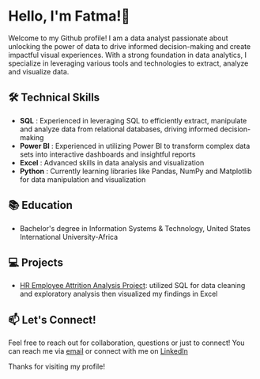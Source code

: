 # Hello, I'm Fatma!👋
Welcome to my Github profile! I am a data analyst passionate about unlocking the power of data to drive informed decision-making and create impactful visual experiences. With a strong foundation in data analytics, I specialize in leveraging various tools and technologies to extract, analyze and visualize data.

## 🛠 Technical Skills
- **SQL** : Experienced in leveraging SQL to efficiently extract, manipulate and analyze data from relational databases, driving informed decision-making
- **Power BI** : Experienced in utilizing Power BI to transform complex data sets into interactive dashboards and insightful reports
- **Excel** : Advanced skills in data analysis and visualization
- **Python** : Currently learning libraries like Pandas, NumPy and Matplotlib for data manipulation and visualization

## 📚 Education
- Bachelor's degree in Information Systems & Technology, United States International University-Africa

## 💻 Projects
- [HR Employee Attrition Analysis Project](https://github.com/Fatma-Dahir/HR-Employee-Attrition-Analysis-Project): utilized SQL for data cleaning and exploratory analysis then visualized my findings in Excel 
## 📫 Let's Connect!
Feel free to reach out for collaboration, questions or just to connect! You can reach me via [email](mailto:fatmadahir23@gmail.com) or connect with me on [LinkedIn](https://www.linkedin.com/in/fatma-mohamed-44a619256?utm_source=share&utm_campaign=share_via&utm_content=profile&utm_medium=android_app )

Thanks for visiting my profile!
